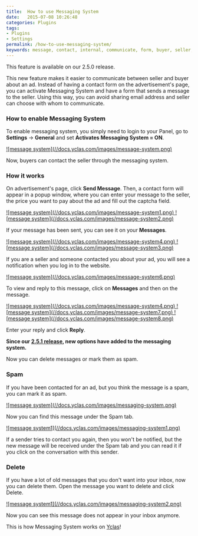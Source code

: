 ```yaml
---
title:  How to use Messaging System
date:   2015-07-08 10:26:48
categories: Plugins
tags: 
- Plugins
- Settings
permalink: /how-to-use-messaging-system/
keywords: message, contact, internal, communicate, form, buyer, seller, notification
---
```

<div class="alert alert-warning">
<strong><i class="glyphicon glyphicon-warning-sign"></i> </strong> This feature is available on our 2.5.0 release.
</div>

This new feature makes it easier to communicate between seller and buyer about an ad. Instead of having a contact form on the advertisement's page, you can activate Messaging System and have a form that sends a message to the seller. Using this way, you can avoid sharing email address and seller can choose with whom to communicate.

### How to enable Messaging System

To enable messaging system, you simply need to login to your Panel, go to **Settings** -> **General** and set **Activates Messaging System = ON**.

<a href="{{ site.baseurl }}/images/message-system.png" class="thumbnail gallery-item" data-gallery>
![message system](//docs.yclas.com/images/message-system.png)
</a>

Now, buyers can contact the seller through the messaging system.

### How it works

On advertisement's page, click **Send Message**. Then, a contact form will appear in a popup window, where you can enter your message to the seller, the price you want to pay about the ad and fill out the captcha field. 

<a href="{{ site.baseurl }}/images/message-system1.png" class="thumbnail gallery-item" data-gallery>
![message system](//docs.yclas.com/images/message-system1.png)
</a>

<a href="{{ site.baseurl }}/images/message-system2.png" class="thumbnail gallery-item" data-gallery>
![message system](//docs.yclas.com/images/message-system2.png)
</a>

If your message has been sent, you can see it on your **Messages**.

<a href="{{ site.baseurl }}/images/message-system4.png" class="thumbnail gallery-item" data-gallery>
![message system](//docs.yclas.com/images/message-system4.png)
</a>

<a href="{{ site.baseurl }}/images/message-system3.png" class="thumbnail gallery-item" data-gallery>
![message system](//docs.yclas.com/images/message-system3.png)
</a>

If you are a seller and someone contacted you about your ad, you will see a notification when you log in to the website.

<a href="{{ site.baseurl }}/images/message-system6.png" class="thumbnail gallery-item" data-gallery>
![message system](//docs.yclas.com/images/message-system6.png)
</a>

To view and reply to this message, click on **Messages** and then on the message.

<a href="{{ site.baseurl }}/images/message-system4.png" class="thumbnail gallery-item" data-gallery>
![message system](//docs.yclas.com/images/message-system4.png)
</a>

<a href="{{ site.baseurl }}/images/message-system7.png" class="thumbnail gallery-item" data-gallery>
![message system](//docs.yclas.com/images/message-system7.png)
</a>

<a href="{{ site.baseurl }}/images/message-system8.png" class="thumbnail gallery-item" data-gallery>
![message system](//docs.yclas.com/images/message-system8.png)
</a>

Enter your reply and click **Reply**.


**Since our [2.5.1 release](http://open-classifieds.com/2015/09/10/open-classifieds-2-5-1/), new options have added to the messaging system.**

Now you can delete messages or mark them as spam. 

### Spam

If you have been contacted for an ad, but you think the message is a spam, you can mark it as spam.

<a href="{{ site.baseurl }}/images/messaging-system.png" class="thumbnail gallery-item" data-gallery>
![message system](//docs.yclas.com/images/messaging-system.png)
</a>

Now you can find this message under the Spam tab.

<a href="{{ site.baseurl }}/images/messaging-system1.png" class="thumbnail gallery-item" data-gallery>
![message system1](//docs.yclas.com/images/messaging-system1.png)
</a>

If a sender tries to contact you again, then you won't be notified, but the new message will be received under the Spam tab and you can read it if you click on the conversation with this sender.

### Delete

If you have a lot of old messages that you don't want into your inbox, now you can delete them. Open the message you want to delete and click Delete.

<a href="{{ site.baseurl }}/images/messaging-system2.png" class="thumbnail gallery-item" data-gallery>
![message system1](//docs.yclas.com/images/messaging-system2.png)
</a>

Now you can see this message does not appear in your inbox anymore.


This is how Messaging System works on [Yclas](http://yclas.com/)! 





